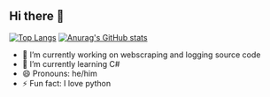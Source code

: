 ## Hi there 👋

<!--
**sudzythegoat/sudzythegoat** is a ✨ _special_ ✨ repository because its `README.md` (this file) appears on your GitHub profile.

Here are some ideas to get you started:

- 🔭 I’m currently working on ...
- 🌱 I’m currently learning ...
- 👯 I’m looking to collaborate on ...
- 🤔 I’m looking for help with ...
- 💬 Ask me about ...
- 📫 How to reach me: ...
- 😄 Pronouns: ...
- ⚡ Fun fact: ...
-->
[![Top Langs](https://github-readme-stats.vercel.app/api/top-langs/?username=sudzythegoat)](https://github.com/anuraghazra/github-readme-stats)
[![Anurag's GitHub stats](https://github-readme-stats.vercel.app/api?username=sudzythegoat)](https://github.com/anuraghazra/github-readme-stats)
- 🔭 I’m currently working on webscraping and logging source code
- 🌱 I’m currently learning C#
- 😄 Pronouns: he/him
- ⚡ Fun fact: I love python
